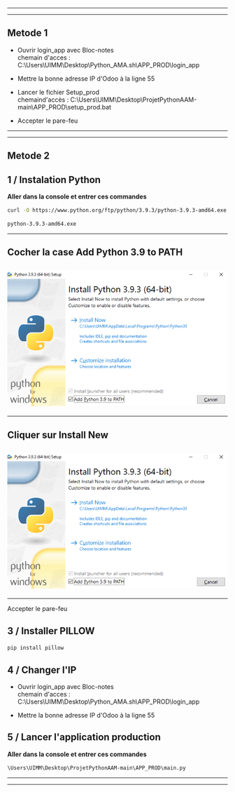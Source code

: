 ----------------------------------------------------------------------------------
----------------------------------------------------------------------------------
## __Metode 1__  
- Ouvrir login_app avec Bloc-notes  
  chemain d'acces : C:\Users\UIMM\Desktop\Python_AMA.sh\APP_PROD\login_app
- Mettre la bonne adresse IP d'Odoo à la ligne 55

- Lancer le fichier Setup_prod  
  chemaind'accès : C:\Users\UIMM\Desktop\ProjetPythonAAM-main\APP_PROD\setup_prod.bat
- Accepter le pare-feu

----------------------------------------------------------------------------------
----------------------------------------------------------------------------------
## __Metode 2__

## 1 / Instalation Python
__Aller dans la console et entrer ces commandes__   

```bash
curl -O https://www.python.org/ftp/python/3.9.3/python-3.9.3-amd64.exe
```
```bash
python-3.9.3-amd64.exe
```
---------------------------------------------------------------------------------
__Cocher la case Add Python 3.9 to PATH__
---------------------------------------------------------------------------------

![Cocher la case Add Python 3.9 to PATH](Image_README/MicrosoftTeams-image-2.png)
----------------------------------------------------------------------------------
----------------------------------------------------------------------------------  
__Cliquer sur Install New__ 
---------------------------------------------------------------------------------

![Cliquer sur Install New](Image_README/MicrosoftTeams-image-2.png)
----------------------------------------------------------------------------------
----------------------------------------------------------------------------------  
Accepter le pare-feu

## 3 / Installer PILLOW
```bash
pip install pillow
```

## 4 / Changer l'IP
- Ouvrir login_app avec Bloc-notes  
  chemain d'acces : C:\Users\UIMM\Desktop\Python_AMA.sh\APP_PROD\login_app

- Mettre la bonne adresse IP d'Odoo à la ligne 55

## 5 / Lancer l'application production
__Aller dans la console et entrer ces commandes__   

```bash
\Users\UIMM\Desktop\ProjetPythonAAM-main\APP_PROD\main.py
```
----------------------------------------------------------------------------------
----------------------------------------------------------------------------------
